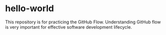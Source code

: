 # hello-world
This repository is for practicing the GitHub Flow.
Understanding GitHub flow is very important for effective software development lifecycle.

